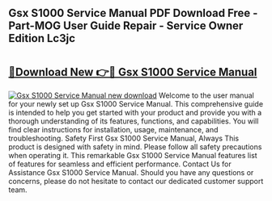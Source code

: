## Gsx S1000 Service Manual PDF Download Free - Part-MOG User Guide Repair - Service Owner Edition Lc3jc

# <h2><a href="http://bc4560.oget.top/?id=Gsx+S1000+Service+Manual">🔗Download New 👉🔴 Gsx S1000 Service Manual</a></h2>

[![Gsx S1000 Service Manual new download](https://i.imgur.com/5g1atiW.png)](http://bc4560.oget.top/?id=Gsx+S1000+Service+Manual)
Welcome to the user manual for your newly set up Gsx S1000 Service Manual. This comprehensive guide is intended to help you get started with your product and provide you with a thorough understanding of its features, functions, and capabilities. You will find clear instructions for installation, usage, maintenance, and troubleshooting. Safety First Gsx S1000 Service Manual, Always This product is designed with safety in mind. Please follow all safety precautions when operating it. This remarkable Gsx S1000 Service Manual features list of features for seamless and efficient performance. Contact Us for Assistance Gsx S1000 Service Manual. Should you have any questions or concerns, please do not hesitate to contact our dedicated customer support team.

